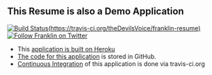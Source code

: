 ## This Resume is also a Demo Application

[![Build Status](https://travis-ci.org/theDevilsVoice/franklin-resume.svg?branch=master)(https://travis-ci.org/theDevilsVoice/franklin-resume)][build_status] [![Follow Franklin on Twitter](https://img.shields.io/twitter/follow/thedevilsvoice.svg?style=social&label=Follow%20%40theDevilsVoice)][twitter]

[build_status]: https://travis-ci.org/theDevilsVoice/franklin-resume
[twitter]: https://twitter.com/intent/user?screen_name=theDevilsVoice "Follow Franklin on Twitter"

- This [application is built on Heroku](https://www.heroku.com/what)
- [The code for this application](https://github.com/theDevilsVoice/franklin-resume) is stored in GitHub.
- [Continuous Integration](https://travis-ci.org/theDevilsVoice/franklin-resume) of this application is done via travis-ci.org

